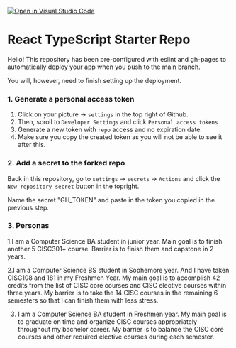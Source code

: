 [![Open in Visual Studio Code](https://classroom.github.com/assets/open-in-vscode-f059dc9a6f8d3a56e377f745f24479a46679e63a5d9fe6f495e02850cd0d8118.svg)](https://classroom.github.com/online_ide?assignment_repo_id=7542535&assignment_repo_type=AssignmentRepo)
# React TypeScript Starter Repo

Hello! This repository has been pre-configured with eslint and gh-pages to automatically deploy your app when you push to the main branch.

You will, however, need to finish setting up the deployment.

### 1. Generate a personal access token

1. Click on your picture -> `settings` in the top right of Github.
2. Then, scroll to `Developer Settings` and click `Personal access tokens`
3. Generate a new token with `repo` access and no expiration date.
4. Make sure you copy the created token as you will not be able to see it after this.

### 2. Add a secret to the forked repo

Back in this repository, go to `settings` -> `secrets` -> `Actions` and click the `New repository secret` button in the topright.

Name the secret "GH_TOKEN" and paste in the token you copied in the previous step.

### 3. Personas

1.I am a Computer Science BA student in junior year. Main goal is to finish another 5 CISC301+ course. Barrier is to finish them and capstone in 2 years.

2.I am a Computer Science BS student in Sophemore year. And I have taken CISC108 and 181 in my Freshmen Year. My main goal is to accomplish 42 credits from the list of CISC core courses and CISC elective courses within three years. My barrier is to take the 14 CISC courses in the remaining 6 semesters so that I can finish them with less stress.

3. I am a Computer Science BA student in Freshmen year. My main goal is to graduate on time and organize CISC courses appropriately throughout my bachelor career. My barrier is to balance the CISC core courses and other required elective courses during each semester.
